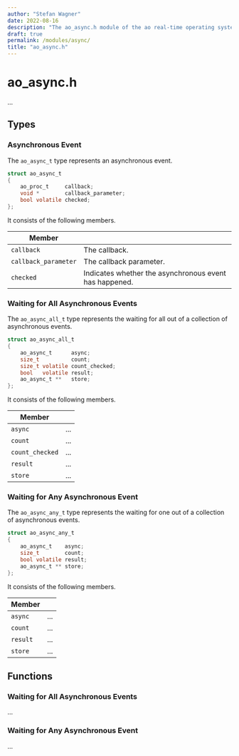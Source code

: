 ```yaml
---
author: "Stefan Wagner"
date: 2022-08-16
description: "The ao_async.h module of the ao real-time operating system."
draft: true
permalink: /modules/async/
title: "ao_async.h"
---
```


# ao_async.h

...

## Types

### Asynchronous Event

The `ao_async_t` type represents an asynchronous event.

```c
struct ao_async_t
{
    ao_proc_t     callback;
    void *        callback_parameter;
    bool volatile checked;
};
```

It consists of the following members.

| Member | |
|--------|-|
| `callback` | The callback. |
| `callback_parameter` | The callback parameter. |
| `checked` | Indicates whether the asynchronous event has happened. |

### Waiting for All Asynchronous Events

The `ao_async_all_t` type represents the waiting for all out of a collection of asynchronous events.

```c
struct ao_async_all_t
{
    ao_async_t      async;
    size_t          count;
    size_t volatile count_checked;
    bool   volatile result;
    ao_async_t **   store;
};
```

It consists of the following members.

| Member | |
|--------|-|
| `async` | ... |
| `count` | ... |
| `count_checked` | ... |
| `result` | ... |
| `store` | ... |

### Waiting for Any Asynchronous Event

The `ao_async_any_t` type represents the waiting for one out of a collection of asynchronous events.

```c
struct ao_async_any_t
{
    ao_async_t    async;
    size_t        count;
    bool volatile result;
    ao_async_t ** store;
};
```

It consists of the following members.

| Member | |
|--------|-|
| `async` | ... |
| `count` | ... |
| `result` | ... |
| `store` | ... |

## Functions

### Waiting for All Asynchronous Events

...

### Waiting for Any Asynchronous Event

...
